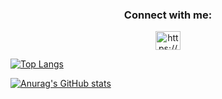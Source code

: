 <h3 align="center">Connect with me:</h3>
<p align="center">
<a href="https://www.linkedin.com/in/marshudi/" target="blank"><img align="center" src="https://raw.githubusercontent.com/rahuldkjain/github-profile-readme-generator/master/src/images/icons/Social/linked-in-alt.svg" alt="https://www.linkedin.com/in/marshudi/" height="30" width="40" /></a>
</p>


[![Top Langs](https://github-readme-stats.vercel.app/api/top-langs/?username=marshudi&show_icons=true&theme=transparent&layout=compact)](https://github.com/anuraghazra/github-readme-stats)




[![Anurag's GitHub stats](https://github-readme-stats.vercel.app/api?username=marshudi&show_icons=true&theme=transparent)](https://github.com/anuraghazra/github-readme-stats)
